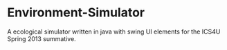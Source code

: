 Environment-Simulator
=====================

A ecological simulator written in java with swing UI elements for the ICS4U Spring 2013 summative.
